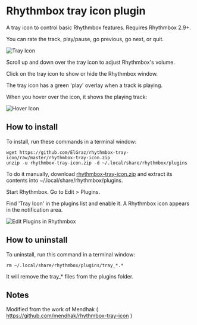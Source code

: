 Rhythmbox tray icon plugin
==========================

A tray icon to control basic Rhythmbox features. Requires Rhythmbox 2.9+.

You can rate the track, play/pause, go previous, go next, or quit.

![Tray Icon](https://www.elgraz.net/files/trayscreen.png)

Scroll up and down over the tray icon to adjust Rhythmbox's volume.

Click on the tray icon to show or hide the Rhythmbox window.

The tray icon has a green 'play' overlay when a track is playing.

When you hover over the icon, it shows the playing track:

![Hover Icon](http://farm9.staticflickr.com/8487/8214931320_8d99b85578_o.png)


How to install
-----------------

To install, run these commands in a terminal window:

    wget https://github.com/ElGraz/rhythmbox-tray-icon/raw/master/rhythmbox-tray-icon.zip
    unzip -u rhythmbox-tray-icon.zip -d ~/.local/share/rhythmbox/plugins

To do it manually, download [rhythmbox-tray-icon.zip](https://github.com/mendhak/rhythmbox-tray-icon/raw/master/rhythmbox-tray-icon.zip) and extract its contents into ~/.local/share/rhythmbox/plugins.

Start Rhythmbox.  Go to Edit > Plugins.

Find 'Tray Icon' in the plugins list and enable it.  A Rhythmbox icon appears in the notification area.

![Edit Plugins in Rhythmbox](http://farm6.staticflickr.com/5197/7219640336_a97b998f63_o.png)


How to uninstall
-----------------

To uninstall, run this command in a terminal window:

    rm ~/.local/share/rhythmbox/plugins/tray_*.*

It will remove the tray_* files from the plugins folder.

Notes
----------------

Modified from the work of Mendhak ( https://github.com/mendhak/rhythmbox-tray-icon )

